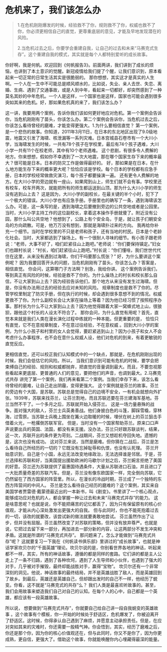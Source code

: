 # 危机来了，我们该怎么办

> 1.在危机刚刚爆发的时候，经验救不了你，规则救不了你，权威也救不了你，你必须更相信自己的直觉，更尊重底层的意见，才能及早地发现潜在的风险。
>
> 2.当危机过去之后，你要学会重建自我，让自己的过去和未来“马赛克式生存”。这个重建自我的模式，其实就是每个人都特别爱听的成长故事。

你好啊，我是何帆。欢迎回到《何帆报告3》。前面两讲，我们讲到了成长的烦恼，也讲到了本土意识的觉醒。新冠疫情给我们提了个醒，让我们意识到，原本看起来一切正常的日常生活其实是很脆弱的。
那你想想，其实这才是真实的人生啊。一个人在一生中不可能总是顺风顺水的，比如说，失业、亲人去世、失恋、离婚、生病、遇到了交通事故，或是人到中年，看起来一切都好，却突然感到了一种莫名其妙的中年危机。一个人是这样，一个国家也是这样，国家也可能会遇到很多突如其来的危机。好，那如果危机真的来了，我们该怎么办？

这一讲，我要用两个案例，告诉你我们该如何更好地应对危机。第一个案例会告诉你，当危机刚刚有了苗头，你该怎么办。第二个案例会告诉你，当危机过去之后，你该怎么看待曾经的磨难，才能变得更强大。1.为什么要相信直觉？
第一个案例，是一个悲伤的故事。你知道，2011年3月11日，在日本的东北地区出现了9.0级地震，地震又引发了海啸、核泄漏等一系列灾难。日本宫城县石卷市有一个大川小学，当海啸发生的时候，一共有78个孩子在学校里，最后有74个孩子遇难，大川小学一共有11个在校老师，其中有10个老师遇难。
这个悲剧，有很多令人费解的地方。你来想想，假如你不幸遇到了一次大地震，那在哪个国家生存下来的概率最大？很可能是日本。日本的防灾工作是做得最好的。
好，那如果是在日本，在什么地方能生存下来的概率更大呢？恰恰应该是学校。每个日本的学校都有应急手册，日本的学校经常做救灾演习，每个孩子都要操演一遍。
还有更令人费解的地方。在大川小学的旁边就有一座山，如果爬到山上，师生们就不会有事。学校里还有校车，校车开两次，就能把所有的师生都运送到山顶。那为什么大川小学的师生没有逃到山上去？
这是因为，大川小学的副校长，在最关键的半个小时，犯下了一个极大的错误。大川小学也有应急手册。手册里也的确写了一条，遇到海啸该怎么办。可是，这一条写的是，遇到海啸之后要撤到旁边的公共空地或者是公园里。
当时，大川小学主持工作的这位副校长，拿着这本操作手册就傻了。附近没有公园，那什么叫公共空地？他想到了，公路上有个安全岛，于是，就让孩子们朝安全岛的方向疏散。可是，他万万没有想到，那就是海啸扑过来的方向。
我再给你补充一个细节。当时在学校里的不只是老师和孩子，还有当地的村民。日本是个老龄化社会。当时，大家都逃到了操场上。有一个很耐人寻味的细节。有小孩子跟老师说：“老师，大事不好了，咱们赶紧往山上跑吧。”老师说：“你们要保持镇定。”妇女们也跟村长说：“村长，咱们赶紧往山上跑吧。”村长说：“你们懂啥，我们世世代代住在这里，从来没有遇到过海啸，你们干吗要那么慌张？”
好，为什么要讲这个案例呢？
因为我要回答开头的问题，当危机刚刚有了苗头，你该怎么办？答案是，相信直觉。
你会问，这算哪门子方法啊？别急，我给你讲。
这个案例告诉我们，等到真正有风险的时候，经验是救不了你的。为什么操场上的村长和校长那么自信，不让大家到山上去？因为经验告诉他们，那个地方从来没有发生过海啸。但是，你没有办法用过去的经验去应对未知的风险。
规章制度也是救不了你的。尽管学校里制定了防灾手册，但在执行的时候，却会遇到很多意想不到的情况。权威更救不了你。为什么副校长会让大家在操场上等着？因为他已经习惯了按照程序办事。那村长为什么不让大家到山上去？因为他觉得跟着大家一窝蜂式地上山，很狼狈，跟他这个村长的人设太不符合了。
那你会问，为什么直觉有用呢？首先，直觉本来就是我们人类在漫长演化过程中练就的一种本能。但更重要的是，
恰恰只有直觉，它不在意规章制度，不在意过往经验，不在意权威
。回到大川小学的案例，为什么小孩子和村里的女人会觉得，要赶紧逃到山上？因为小孩子和女人不会考虑什么办事程序，也不会在意什么权威人设，他们对危机的到来，有着更敏锐的直觉反应。

更相信直觉，还可以校正我们认知模式中的一个缺点，那就是，在危机刚刚出现的时候，我们会低估它的风险。所以，
当我们意识到可能有危机的时候，要学会把束缚自己的经验、规则和权威都抛弃，把直觉的音量调到最大。而且，不要忽视那些看起来更底层、更普通的人们的意见，要把他们的声音，也调到最大。2.马赛克式共存
讲完了第一个案例，我们再来看第二个案例。当我们幸存下来，该怎么看待曾经的磨难，让自己走出阴霾，变得更强大。
这个案例就是芬兰的故事。芬兰的旁边有个大国，是苏联。苏联总是觉得自己的边境不安全，一有机会就想向外扩张。1939年，苏联来找芬兰，让芬兰割地，而且苏联还要在芬兰建海军基地。芬兰当然不干了。一个多月之后，苏联就开始入侵芬兰。
这是一场力量悬殊的战争。面对强大的敌人，芬兰士兵英勇善战。他们身披白色的斗篷，脚踩雪橇，穿林海，过雪原。当苏联士兵晚上围坐在篝火边取暖的时候，埋伏在树上的芬兰狙击手借着火光，一枪撂倒苏联军官。
但是，当时没有一个国家帮助芬兰。原来口口声声说要出兵的英国、法国，都没有来支援。没办法，芬兰只好跟苏联谈判，结果，这一次，苏联开出的条件更为苛刻。二战期间，芬兰又想趁机夺回失地。遗憾的是，这次也没有成功。
这对芬兰来说，当然是磨难。但你猜在二战后，芬兰是怎么看待自己所经历的一切的？它既没有忘掉耻辱和仇恨，也没有认死理。
芬兰开始意识到，自己是个小国，永远无法改变地缘政治，无法选择谁是邻居。于是，芬兰选择和苏联和好，当美国提出援助欧洲的马歇尔计划之后，芬兰婉言拒绝了美国的好意。芬兰还为苏联提供了最惠国待遇条件，大量从苏联进口石油，并且进口了一大批质量奇差的苏联汽车。但是，芬兰没有像东欧国家一样，完全倒向苏联，它仍然留在了西方国家的阵营里。所以，在漫长的冷战时期，芬兰成了一个独特的东西方阵营间的中间人。
芬兰是怎么看待自己经历的磨难的？这个案例，其实来自美国学者贾雷德·戴蒙德最近出的一本新书，叫《剧变》。书里讲了一个核心观点，
能够成功应对危机的人，都会掌握一种让过去和未来“马赛克式并存”的能力。
这是啥意思呢？也就是说，你不能把痛苦的记忆都丢了，因为只有保留原有的核心价值观，才能从内心深处激发出更强大的自我。
但与此同时，你也不能死抱着过去的一切，该改的就要改，该尝试新的做法就要勇敢地尝试。
芬兰虽然作出了让步，但并没有屈服。芬兰虽然改变了对苏联的策略，但并没有放弃尊严。也就是说，它把过去留下来一部分，再加进去一部分新的内容，让这两部分不发生冲突和矛盾。这就是所谓的“马赛克式共存”。
那问题来了。怎么才能做到“马赛克式共存”呢？
这就要复习一下我在《何帆读书俱乐部》里讲过的“成长故事”，也就是神话学家坎贝尔的“千面英雄”理论。坎贝尔说的是，你别看世界各地的神话，听起来都不一样，其实，所有的神话故事，遵循的都是同样的套路。它们讲的都是主人公走上了一条不归路，遇到了各种坎坷，遇到了人生导师和小伙伴，也遇到了强大的对手，几乎被对手摧毁，最终却能战胜对手，赢得“宝物”。
坎贝尔还有一个非常深刻的洞见。他说，神话故事的最终结局，并不是英雄战胜了敌人，而是英雄回到了故乡。到最后，英雄还是英雄自己，但却跟出发时的自己不一样，他经历了蜕变。你看，这不就是“马赛克式的共存”么？
我们人类是最喜欢听故事的。甚至，我们会用故事来塑造我们自己对自己的认知。在每个人的心中，自己都是一个英雄，都应该有一段英雄故事。

所以说，
想要做到“马赛克式共存”，你就要自己给自己讲一段自我蜕变的英雄故事
。这个故事有个模板，你一开始的时候处于舒适区，危机爆发了，你被迫离开了舒适区。这时候，你得承认自己遇到了麻烦，并愿意主动承担责任。但是，在应对突如其来的灾难时，你还需要一股精气神。你会悟到，其实，经历了磨难之后，你还是那个你，因为你的核心价值观还在，但与此同时，你又不是你了，因为你更成熟，更自信，更强大了。借助这个故事，你就能唤醒你内心埋藏得最深的能量。

---
